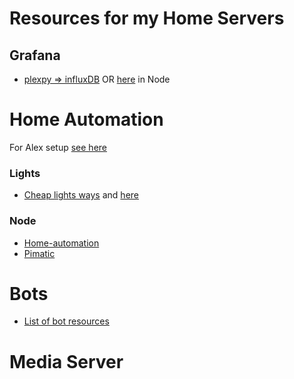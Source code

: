 # Resources for my Home Servers


## Grafana
- [plexpy => influxDB](https://github.com/JeordyR/plexpyInflux) OR [here](https://github.com/brettinternet/plexpy2influx) in Node

# Home Automation
For Alex setup [see here](./alexa-echo.md)

### Lights
- [Cheap lights ways](https://timleland.com/wireless-power-outlets/) and [here](https://www.samkear.com/hardware/control-power-outlets-wirelessly-raspberry-pi)

### Node
- [Home-automation](https://github.com/deepsyx/home-automation)
- [Pimatic](https://pimatic.org/)


# Bots
- [List of bot resources](https://github.com/BotCube/awesome-bots)


# Media Server
